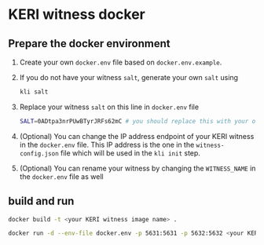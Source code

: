 # KERI witness docker

## Prepare the docker environment

1. Create your own `docker.env` file based on `docker.env.example`.
2. If you do not have your witness `salt`, generate your own `salt` using
    ```sh
    kli salt
    ```
3. Replace your witness `salt` on this line in `docker.env` file
    ```sh
    SALT=0ADtpa3nrPUwBTyrJRFs62mC # you should replace this with your own salt
    ```
4. (Optional) You can change the IP address endpoint of your KERI witness in the `docker.env` file. This IP address is the one in the `witness-config.json` file which will be used in the `kli init` step.

5. (Optional) You can rename your witness by changing the `WITNESS_NAME` in the `docker.env` file as well

## build and run 

```sh
docker build -t <your KERI witness image name> .
```

```sh
docker run -d --env-file docker.env -p 5631:5631 -p 5632:5632 <your KERI image name>
```